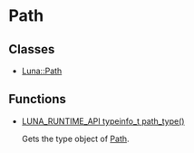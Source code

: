# Path
## Classes
* [Luna::Path](class_luna_1_1_path.md)
## Functions
* [LUNA_RUNTIME_API typeinfo_t path_type()](group___runtime_path_1ga00a24128882e98b365f16dabb5f847e0.md)

    Gets the type object of [Path](class_luna_1_1_path.md). 

